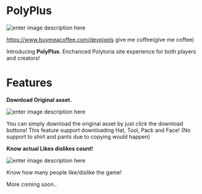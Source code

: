 
# PolyPlus
![enter image description here](https://i.imgur.com/dyPncfH.png)

https://www.buymeacoffee.com/devpixels give me coffee(give me coffee)

Introducing  **PolyPlus**. Enchanced Polytoria site experience for both players and creators!

# Features
**Download Original asset.**

![enter image description here](https://i.imgur.com/Pcik5hv.png)

You can simply download the original asset by just *click* the download buttons! This feature support downloading Hat, Tool, Pack and Face! (No support to shirt and pants due to copying would happen)

**Know actual Likes dislikes count!**

![enter image description here](https://i.imgur.com/L9kHtme.png)

Know how many people like/dislike the game!

More coming soon..
